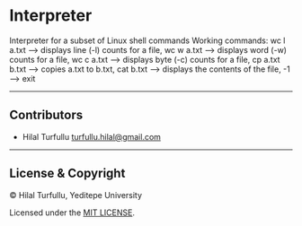# Interpreter
Interpreter for a subset of Linux shell commands
Working commands:
wc l a.txt --> displays line (-l) counts for a file,
wc w a.txt --> displays word (-w) counts for a file,
wc c a.txt --> displays byte (-c) counts for a file,
cp a.txt b.txt --> copies a.txt to b.txt,
cat b.txt --> displays the contents of the file,
-1 --> exit

---

## Contributors
- Hilal Turfullu <turfullu.hilal@gmail.com>

---

## License & Copyright
© Hilal Turfullu, Yeditepe University

Licensed under the [MIT LICENSE](LICENSE).
